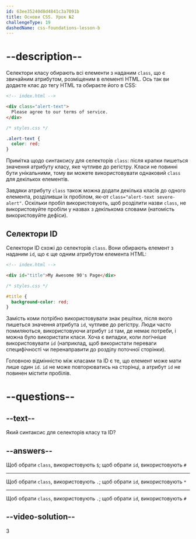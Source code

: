 ```yaml
---
id: 63ee35240d8d4841c3a7091b
title: Основи CSS. Урок №2
challengeType: 19
dashedName: css-foundations-lesson-b
---
```


# --description--

Селектори класу обирають всі елементи з наданим `class`, що є звичайним атрибутом, розміщеним в елементі HTML. Ось так ви додаєте клас до тегу HTML та обираєте його в CSS:

```html
<!-- index.html -->

<div class="alert-text">
  Please agree to our terms of service.
</div>
```

```css
/* styles.css */

.alert-text {
  color: red;
}
```

Примітка щодо синтаксису для селекторів `class`: після крапки пишеться значення атрибуту класу, яке чутливе до регістру. Класи не повинні бути унікальними, тому ви можете використовувати однаковий `class` для декількох елементів.

Завдяки атрибуту `class` також можна додати декілька класів до одного елемента, розділивши їх пробілом, як-от `class="alert-text severe-alert"`. Оскільки пробіл використовують, щоб розділити назви `class`, не використовуйте пробіли у назвах з декількома словами (натомість використовуйте дефіси).

## Селектори ID
Селектори ID схожі до селекторів `class`. Вони обирають елемент з наданим `id`, що є ще одним атрибутом елемента HTML:

```html
<!-- index.html -->

<div id="title">My Awesome 90's Page</div>
```

```css
/* styles.css */

#title {
  background-color: red;
}
```

Замість коми потрібно використовувати знак решітки, після якого пишеться значення атрибута `id`, чутливе до регістру. Люди часто помиляються, використовуючи атрибут `id` там, де немає потреби, і можна було використати класи. Хоча є випадки, коли логічніше використовувати `id` (наприклад, щоб використати переваги специфічності чи перенаправити до розділу поточної сторінки).

Головною відмінністю між класами та ID є те, що елемент може мати лише один `id`. `id` не може повторюватись на сторінці, а атрибут `id` не повинен містити пробілів.

# --questions--

## --text--

Який синтаксис для селекторів класу та ID?

## --answers--

Щоб обрати `class`, використовують `$`; щоб обрати `id`, використовують `#`

---

Щоб обрати `class`, використовують `.`; щоб обрати `id`, використовують `*`

---

Щоб обрати `class`, використовують `.`; щоб обрати `id`, використовують `#`


## --video-solution--

3
